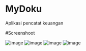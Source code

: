 # MyDoku

Aplikasi pencatat keuangan

#Screenshoot

![image](https://user-images.githubusercontent.com/53558289/220338257-30535d11-8aac-4c9a-ba32-b05cbf2c512f.png)
![image](https://user-images.githubusercontent.com/53558289/220338271-bb319d23-c3e3-429a-9d35-9b84311514be.png)
![image](https://user-images.githubusercontent.com/53558289/220338293-61379fc3-f6bd-4673-bbff-09659783f60f.png)
![image](https://user-images.githubusercontent.com/53558289/220338308-bf419f69-bc94-4672-bf5f-96cc0dbb5486.png)

